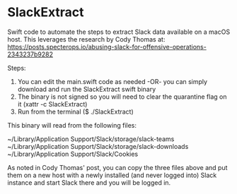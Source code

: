 # SlackExtract

Swift code to automate the steps to extract Slack data available on a macOS host. This leverages the research by Cody Thomas at: https://posts.specterops.io/abusing-slack-for-offensive-operations-2343237b9282

Steps:
1. You can edit the main.swift code as needed -OR- you can simply download and run the SlackExtract swift binary
2. The binary is not signed so you will need to clear the quarantine flag on it (xattr -c SlackExtract)
3. Run from the terminal ($ ./SlackExtract)

This binary will read from the following files:

~/Library/Application Support/Slack/storage/slack-teams
~/Library/Application Support/Slack/storage/slack-downloads
~/Library/Application Support/Slack/Cookies

As noted in Cody Thomas' post, you can copy the three files above and put them on a new host with a newly installed (and never logged into) Slack instance and start Slack there and you will be logged in.
